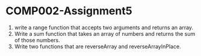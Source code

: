# COMP002-Assignment5
1. write a range function that accepts two arguments and returns an array.
2. Write a sum function that takes an array of numbers and returns the sum of those numbers. 
3. Write two functions that are reverseArray and reverseArrayInPlace.